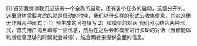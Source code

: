 [1]
首先我觉得我们应该有一个全局的启动，还有各个任务的启动，这是分开的。
这里具体需要考虑的就是启动的时候，我们以什么样的形式去收集信息，其实这里无非就两种形式：
1）预生成的问卷填写
2）和模型的对话
我们可以结合两种形式，首先用户需且填写一些信息，然后在之后会和模型进行多轮的对话（当智能体判断信息足够的时候就会喊停），结合两者来提供全面的信息。
